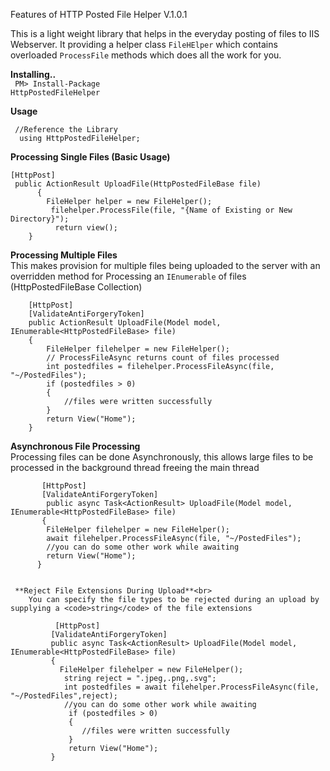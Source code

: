 Features of HTTP Posted File Helper V.1.0.1

This is a light weight library that helps in the everyday posting of files to IIS Webserver. It providing a helper class <code>FileHElper</code> which contains overloaded <code>ProcessFile</code> methods which does all the work for you.

**Installing..**<br>
<code>  PM> Install-Package HttpPostedFileHelper </code>

**Usage**<br>

     //Reference the Library
      using HttpPostedFileHelper;

**Processing Single Files (Basic Usage)**
    
    [HttpPost]   
     public ActionResult UploadFile(HttpPostedFileBase file)
          {
            FileHelper helper = new FileHelper();
             filehelper.ProcessFile(file, "{Name of Existing or New Directory}");
              return view();
        }

     
  **Processing Multiple Files**<br>
   This makes provision for multiple files being uploaded to the server with an overridden method
   for Processing an <code>IEnumerable</code> of files (HttpPostedFileBase Collection)
                  
        [HttpPost]
        [ValidateAntiForgeryToken]
        public ActionResult UploadFile(Model model, IEnumerable<HttpPostedFileBase> file)
        {
            FileHelper filehelper = new FileHelper();
            // ProcessFileAsync returns count of files processed           
            int postedfiles = filehelper.ProcessFileAsync(file, "~/PostedFiles");
            if (postedfiles > 0)
            {
                //files were written successfully
            }           
            return View("Home");
        }

    
   **Asynchronous File Processing**<br>
       Processing files can be done Asynchronously, this allows large files to be processed in the background thread freeing the main          thread
             
           [HttpPost]
           [ValidateAntiForgeryToken]
            public async Task<ActionResult> UploadFile(Model model, IEnumerable<HttpPostedFileBase> file)
           {
            FileHelper filehelper = new FileHelper();          
            await filehelper.ProcessFileAsync(file, "~/PostedFiles");
            //you can do some other work while awaiting          
            return View("Home");
          }
          
          
     **Reject File Extensions During Upload**<br>
        You can specify the file types to be rejected during an upload by supplying a <code>string</code> of the file extensions
             
              [HttpPost]
             [ValidateAntiForgeryToken]
             public async Task<ActionResult> UploadFile(Model model, IEnumerable<HttpPostedFileBase> file)
             {
               FileHelper filehelper = new FileHelper();
                string reject = ".jpeg,.png,.svg";
                int postedfiles = await filehelper.ProcessFileAsync(file, "~/PostedFiles",reject);
                //you can do some other work while awaiting   
                 if (postedfiles > 0)
                 {
                    //files were written successfully
                 }   
                 return View("Home");
             }
  

